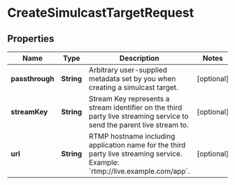 

# CreateSimulcastTargetRequest

## Properties

Name | Type | Description | Notes
------------ | ------------- | ------------- | -------------
**passthrough** | **String** | Arbitrary user-supplied metadata set by you when creating a simulcast target. |  [optional]
**streamKey** | **String** | Stream Key represents a stream identifier on the third party live streaming service to send the parent live stream to. |  [optional]
**url** | **String** | RTMP hostname including application name for the third party live streaming service. Example: &#x60;rtmp://live.example.com/app&#x60;. |  [optional]



